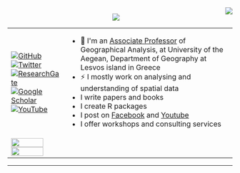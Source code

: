 <img align="right" src="https://visitor-badge.laobi.icu/badge?page_id=dimitrisk.dimitrisk">
 <p align="center">
  <a href="https://git.io/typing-svg">
    <img src="https://readme-typing-svg.herokuapp.com/?lines=Hello,+there!+👋;This+is+Dimitris+Kavroudakis....;Nice+to+meet+you!&center=true&size=20">
  </a></p>
 

 
 <table>
  
  <tr>
    <td><a href="https://github.com/dimitrisk"><img src="https://img.shields.io/github/followers/dimitrisk.svg?label=GitHub&style=for-the-badge&color=red" alt="GitHub"></a> <br/>
<a href="https://twitter.com/dimitris_k"><img src="https://img.shields.io/badge/-Twitter-555555?style=for-the-badge&logo=twitter&logoColor=white" alt="Twitter"></a><br/>
  <a href="https://www.researchgate.net/profile/Dimitris_Kavroudakis"><img src="https://img.shields.io/badge/-ResearchGate-555555?style=for-the-badge&logo=researchgate&logoColor=white" alt="ResearchGate"></a><br/>
  <a href="https://scholar.google.com/citations?user=dmbKZ48AAAAJ"><img src="https://img.shields.io/badge/-Google Scholar-555555?style=for-the-badge&logo=google-scholar&logoColor=white" alt="Google Scholar"></a><br/>
  <a href="https://www.youtube.com/@kavroudakis"><img src="https://img.shields.io/badge/-YouTube-555555?style=for-the-badge&logo=youtube&logoColor=white" alt="YouTube"></a></td>
    
   <td>
   <ul>
    <li>💬 I'm an <a href="https://www.dimitrisk.gr">Associate Professor</a> of Geographical Analysis, at University of the Aegean, Department of Geography at Lesvos island in Greece </li>
    <li>⚡ I mostly work on analysing and understanding of spatial data</li>
    <li>I write papers and books</li>
    <li>I create R packages</li>
    <li>I post on <a href="https://www.facebook.com/dimitris.kavroudakis">Facebook</a> and <a href="https://www.youtube.com/@kavroudakis">Youtube</a>  </li>
    <li>I offer workshops and consulting services</li>
  </ul> 
  </td>
    
  </tr>
 
 <tr>
  <td><img src="https://github-readme-stats.vercel.app/api?username=dimitrisk&count_private=true&show_icons=true&theme=merko"  width="80%"/>
   <img src="https://github-readme-stats.vercel.app/api/top-langs/?username=dimitrisk&layout=compact&theme=merko"   width="80%"/></td>
  <td></td>
 </tr>
 
</table> 

 
 

<hr>



  
  

  

